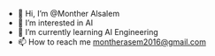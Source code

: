 - 👋 Hi, I’m @Monther Alsalem
- 👀 I’m interested in AI
- 🌱 I’m currently learning AI Engineering
- 📫 How to reach me montherasem2016@gmail.com


<!---
Monther-skull/Monther-skull is a ✨ special ✨ repository because its `README.md` (this file) appears on your GitHub profile.
You can click the Preview link to take a look at your changes.
--->
